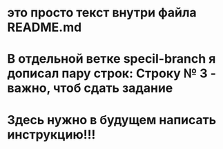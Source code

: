 # это просто текст внутри файла README.md

# В отдельной ветке specil-branch я дописал пару строк: Строку № 3 - важно, чтоб сдать задание
# Здесь нужно в будущем написать инструкцию!!!